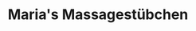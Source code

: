 ---
title: "Maria's Massagestübchen"
url: /westheim-pfalz/marias-massagestuebchen/
shop: Massage
---
